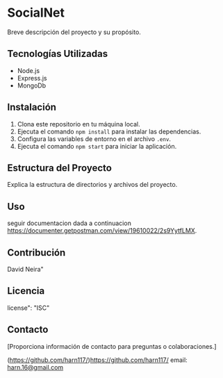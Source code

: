 # SocialNet

Breve descripción del proyecto y su propósito.

## Tecnologías Utilizadas

- Node.js
- Express.js
- MongoDb

## Instalación

1. Clona este repositorio en tu máquina local.
2. Ejecuta el comando `npm install` para instalar las dependencias.
3. Configura las variables de entorno en el archivo `.env`.
4. Ejecuta el comando `npm start` para iniciar la aplicación.

## Estructura del Proyecto

Explica la estructura de directorios y archivos del proyecto.

## Uso

seguir documentacion dada a continuacion https://documenter.getpostman.com/view/19610022/2s9YytfLMX.

## Contribución

David Neira"

## Licencia

license": "ISC"

## Contacto

[Proporciona información de contacto para preguntas o colaboraciones.]

(https://github.com/harn117/)https://github.com/harn117/
email: harn.16@gmail.com

